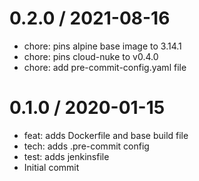 0.2.0 / 2021-08-16
==================

  * chore: pins alpine base image to 3.14.1
  * chore: pins cloud-nuke to v0.4.0
  * chore: add pre-commit-config.yaml file

0.1.0 / 2020-01-15
==================

  * feat: adds Dockerfile and base build file
  * tech: adds .pre-commit config
  * test: adds jenkinsfile
  * Initial commit
